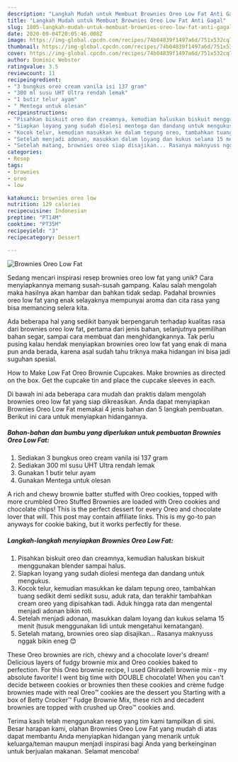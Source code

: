 ```yaml
---
description: "Langkah Mudah untuk Membuat Brownies Oreo Low Fat Anti Gagal"
title: "Langkah Mudah untuk Membuat Brownies Oreo Low Fat Anti Gagal"
slug: 1805-langkah-mudah-untuk-membuat-brownies-oreo-low-fat-anti-gagal
date: 2020-09-04T20:05:46.008Z
image: https://img-global.cpcdn.com/recipes/74b04839f1497a6d/751x532cq70/brownies-oreo-low-fat-foto-resep-utama.jpg
thumbnail: https://img-global.cpcdn.com/recipes/74b04839f1497a6d/751x532cq70/brownies-oreo-low-fat-foto-resep-utama.jpg
cover: https://img-global.cpcdn.com/recipes/74b04839f1497a6d/751x532cq70/brownies-oreo-low-fat-foto-resep-utama.jpg
author: Dominic Webster
ratingvalue: 3.5
reviewcount: 11
recipeingredient:
- "3 bungkus oreo cream vanila isi 137 gram"
- "300 ml susu UHT Ultra rendah lemak"
- "1 butir telur ayam"
- " Mentega untuk olesan"
recipeinstructions:
- "Pisahkan biskuit oreo dan creamnya, kemudian haluskan biskuit menggunakan blender sampai halus."
- "Siapkan loyang yang sudah diolesi mentega dan dandang untuk mengukus."
- "Kocok telur, kemudian masukkan ke dalam tepung oreo, tambahkan tuang sedikit demi sedikit susu, aduk rata, dan terakhir tambahkan cream oreo yang dipisahkan tadi. Aduk hingga rata dan mengental menjadi adonan bikin roti."
- "Setelah menjadi adonan, masukkan dalam loyang dan kukus selama 15 menit (tusuk menggunakan lidi untuk mengetahui kematangan)."
- "Setelah matang, brownies oreo siap disajikan... Rasanya maknyuss nggak bikin eneg 😊"
categories:
- Resep
tags:
- brownies
- oreo
- low

katakunci: brownies oreo low 
nutrition: 129 calories
recipecuisine: Indonesian
preptime: "PT14M"
cooktime: "PT35M"
recipeyield: "3"
recipecategory: Dessert

---
```



![Brownies Oreo Low Fat](https://img-global.cpcdn.com/recipes/74b04839f1497a6d/751x532cq70/brownies-oreo-low-fat-foto-resep-utama.jpg)

Sedang mencari inspirasi resep brownies oreo low fat yang unik? Cara menyiapkannya memang susah-susah gampang. Kalau salah mengolah maka hasilnya akan hambar dan bahkan tidak sedap. Padahal brownies oreo low fat yang enak selayaknya mempunyai aroma dan cita rasa yang bisa memancing selera kita.

Ada beberapa hal yang sedikit banyak berpengaruh terhadap kualitas rasa dari brownies oreo low fat, pertama dari jenis bahan, selanjutnya pemilihan bahan segar, sampai cara membuat dan menghidangkannya. Tak perlu pusing kalau hendak menyiapkan brownies oreo low fat yang enak di mana pun anda berada, karena asal sudah tahu triknya maka hidangan ini bisa jadi suguhan spesial.

How to Make Low Fat Oreo Brownie Cupcakes. Make brownies as directed on the box. Get the cupcake tin and place the cupcake sleeves in each.


Di bawah ini ada beberapa cara mudah dan praktis dalam mengolah brownies oreo low fat yang siap dikreasikan. Anda dapat menyiapkan Brownies Oreo Low Fat memakai 4 jenis bahan dan 5 langkah pembuatan. Berikut ini cara untuk menyiapkan hidangannya.

<!--inarticleads1-->

##### Bahan-bahan dan bumbu yang diperlukan untuk pembuatan Brownies Oreo Low Fat:

1. Sediakan 3 bungkus oreo cream vanila isi 137 gram
1. Sediakan 300 ml susu UHT Ultra rendah lemak
1. Gunakan 1 butir telur ayam
1. Gunakan  Mentega untuk olesan


A rich and chewy brownie batter stuffed with Oreo cookies, topped with more crumbled Oreo Stuffed Brownies are loaded with Oreo cookies and chocolate chips! This is the perfect dessert for every Oreo and chocolate lover that will. This post may contain affiliate links. This is my go-to pan anyways for cookie baking, but it works perfectly for these. 

<!--inarticleads2-->

##### Langkah-langkah menyiapkan Brownies Oreo Low Fat:

1. Pisahkan biskuit oreo dan creamnya, kemudian haluskan biskuit menggunakan blender sampai halus.
1. Siapkan loyang yang sudah diolesi mentega dan dandang untuk mengukus.
1. Kocok telur, kemudian masukkan ke dalam tepung oreo, tambahkan tuang sedikit demi sedikit susu, aduk rata, dan terakhir tambahkan cream oreo yang dipisahkan tadi. Aduk hingga rata dan mengental menjadi adonan bikin roti.
1. Setelah menjadi adonan, masukkan dalam loyang dan kukus selama 15 menit (tusuk menggunakan lidi untuk mengetahui kematangan).
1. Setelah matang, brownies oreo siap disajikan... Rasanya maknyuss nggak bikin eneg 😊


These Oreo brownies are rich, chewy and a chocolate lover&#39;s dream! Delicious layers of fudgy brownie mix and Oreo cookies baked to perfection. For this Oreo brownie recipe, I used Ghiradelli brownie mix - my absolute favorite! I went big time with DOUBLE chocolate! When you can&#39;t decide between cookies or brownies then these cookies and crème fudge brownies made with real Oreo™ cookies are the dessert you Starting with a box of Betty Crocker™ Fudge Brownie Mix, these rich and decadent brownies are topped with crushed up Oreo™ cookies and. 

Terima kasih telah menggunakan resep yang tim kami tampilkan di sini. Besar harapan kami, olahan Brownies Oreo Low Fat yang mudah di atas dapat membantu Anda menyiapkan hidangan yang menarik untuk keluarga/teman maupun menjadi inspirasi bagi Anda yang berkeinginan untuk berjualan makanan. Selamat mencoba!
